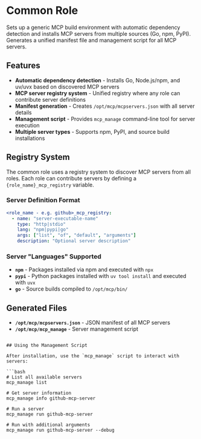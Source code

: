 # Common Role

Sets up a generic MCP build environment with automatic dependency detection and installs MCP servers from multiple sources (Go, npm, PyPI). Generates a unified manifest file and management script for all MCP servers.

## Features

- **Automatic dependency detection** - Installs Go, Node.js/npm, and uv/uvx based on discovered MCP servers
- **MCP server registry system** - Unified registry where any role can contribute server definitions
- **Manifest generation** - Creates `/opt/mcp/mcpservers.json` with all server details
- **Management script** - Provides `mcp_manage` command-line tool for server execution
- **Multiple server types** - Supports npm, PyPI, and source build installations

## Registry System

The common role uses a registry system to discover MCP servers from all roles. Each role can contribute servers by defining a `{role_name}_mcp_registry` variable.

### Server Definition Format

```yaml
<role_name - e.g. github>_mcp_registry:
  - name: "server-executable-name"
    type: "http|stdio"
    lang: "npm|pypi|go"
    args: ["list", "of", "default", "arguments"]
    description: "Optional server description"
```

### Server "Languages" Supported

- **`npm`** - Packages installed via npm and executed with `npx`
- **`pypi`** - Python packages installed with `uv tool install` and executed with `uvx`
- **`go`** - Source builds compiled to `/opt/mcp/bin/`

## Generated Files

- **`/opt/mcp/mcpservers.json`** - JSON manifest of all MCP servers
- **`/opt/mcp/mcp_manage`** - Server management script

```

## Using the Management Script

After installation, use the `mcp_manage` script to interact with servers:

```bash
# List all available servers
mcp_manage list

# Get server information
mcp_manage info github-mcp-server

# Run a server
mcp_manage run github-mcp-server

# Run with additional arguments
mcp_manage run github-mcp-server --debug
```
